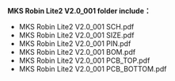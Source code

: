 **MKS Robin Lite2 V2.0_001 folder include：**<br>
+ MKS Robin Lite2 V2.0_001 SCH.pdf<br>
+ MKS Robin Lite2 V2.0_001 SIZE.pdf<br>
+ MKS Robin Lite2 V2.0_001 PIN.pdf<br>
+ MKS Robin Lite2 V2.0_001 BOM.pdf<br>
+ MKS Robin Lite2 V2.0_001 PCB_TOP.pdf<br>
+ MKS Robin Lite2 V2.0_001 PCB_BOTTOM.pdf<br>
